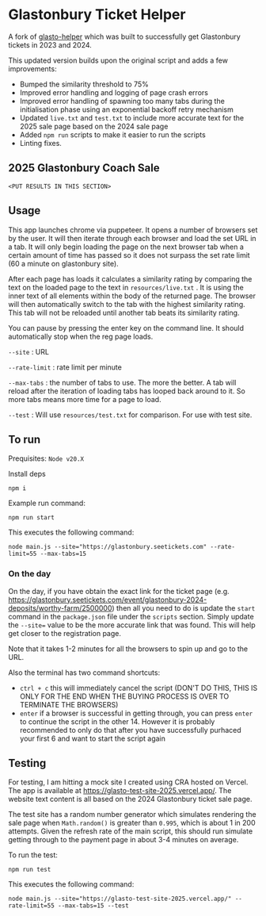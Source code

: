 # Glastonbury Ticket Helper

A fork of [glasto-helper](https://github.com/JackOHara/glasto-helper) which was
built to successfully get Glastonbury tickets in 2023 and 2024.

This updated version builds upon the original script and adds a few
improvements:

- Bumped the similarity threshold to 75%
- Improved error handling and logging of page crash errors
- Improved error handling of spawning too many tabs during the initialisation
  phase using an exponential backoff retry mechanism
- Updated `live.txt` and `test.txt` to include more accurate text for the 2025
  sale page based on the 2024 sale page
- Added `npm run` scripts to make it easier to run the scripts
- Linting fixes.

## 2025 Glastonbury Coach Sale

`<PUT RESULTS IN THIS SECTION>`

## Usage

This app launches chrome via puppeteer. It opens a number of browsers set by the
user. It will then iterate through each browser and load the set URL in a tab.
It will only begin loading the page on the next browser tab when a certain
amount of time has passed so it does not surpass the set rate limit (60 a minute
on glastonbury site).

After each page has loads it calculates a similarity rating by comparing the
text on the loaded page to the text in `resources/live.txt` . It is using the
inner text of all elements within the body of the returned page. The browser
will then automatically switch to the tab with the highest similarity rating.
This tab will not be reloaded until another tab beats its similarity rating.

You can pause by pressing the enter key on the command line. It should
automatically stop when the reg page loads.

`--site` : URL

`--rate-limit` : rate limit per minute

`--max-tabs` : the number of tabs to use. The more the better. A tab will reload
after the iteration of loading tabs has looped back around to it. So more tabs
means more time for a page to load.

`--test` : Will use `resources/test.txt` for comparison. For use with test site.

## To run

Prequisites: `Node v20.X`

Install deps

```
npm i
```

Example run command:

```
npm run start
```

This executes the following command:

```
node main.js --site="https://glastonbury.seetickets.com" --rate-limit=55 --max-tabs=15
```

### On the day

On the day, if you have obtain the exact link for the ticket page (e.g. https://glastonbury.seetickets.com/event/glastonbury-2024-deposits/worthy-farm/2500000) then
all you need to do is update the `start` command in the `package.json` file under the `scripts` section. Simply update the `--site=` value
to be the more accurate link that was found. This will help get closer to the registration page.

Note that it takes 1-2 minutes for all the browsers to spin up and go to the URL.

Also the terminal has two command shortcuts:
- `ctrl + c` this will immediately cancel the script (DON'T DO THIS, THIS IS ONLY FOR THE END WHEN THE BUYING PROCESS IS OVER TO TERMINATE THE BROWSERS)
- `enter` if a browser is successful in getting through, you can press `enter` to continue the script in the other 14. However it is probably recommended to only do that after you have successfully purhaced your first 6 and want to start the script again

## Testing

For testing, I am hitting a mock site I created using CRA hosted on Vercel. The
app is available at https://glasto-test-site-2025.vercel.app/. The website text
content is all based on the 2024 Glastonbury ticket sale page.

The test site has a random number generator which simulates rendering the sale
page when `Math.random()` is greater than `0.995`, which is about 1 in 200
attempts. Given the refresh rate of the main script, this should run simulate
getting through to the payment page in about 3-4 minutes on average.

To run the test:

```
npm run test
```

This executes the following command:

```
node main.js --site="https://glasto-test-site-2025.vercel.app/" --rate-limit=55 --max-tabs=15 --test
```

